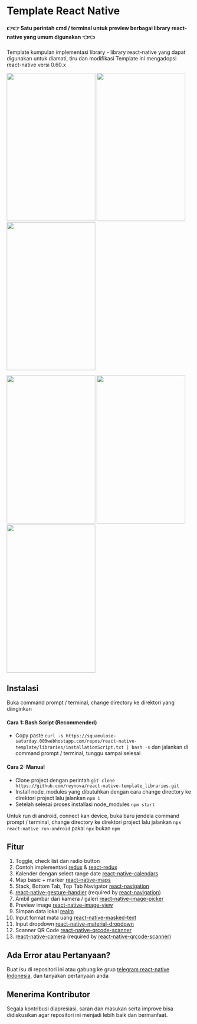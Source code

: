 # Template React Native #
#### 👉👉 Satu perintah cmd / terminal untuk preview berbagai library react-native yang umum digunakan 👈👈 ####

Template kumpulan implementasi library - library react-native yang dapat digunakan untuk diamati, tiru dan modifikasi
Template ini mengadopsi react-native versi 0.60.x

<img width="240" height="400" src="https://github.com/reynova/react-native-template_libraries/blob/master/screenshots/1.png"> <img width="240" height="400" src="https://github.com/reynova/react-native-template_libraries/blob/master/screenshots/2.png"> <img width="240" height="400" src="https://github.com/reynova/react-native-template_libraries/blob/master/screenshots/3.png">

<img width="240" height="400" src="https://github.com/reynova/react-native-template_libraries/blob/master/screenshots/4.png"> <img width="240" height="400" src="https://github.com/reynova/react-native-template_libraries/blob/master/screenshots/5.png"> <img width="240" height="400" src="https://github.com/reynova/react-native-template_libraries/blob/master/screenshots/6.png">

## Instalasi ##

Buka command prompt / terminal, change directory ke direktori yang diinginkan

#### Cara 1: Bash Script (Recommended) ####
- Copy paste ```curl -s https://squamulose-saturday.000webhostapp.com/repos/react-native-template/libraries/installationScript.txt | bash -s``` dan jalankan di command prompt / terminal, tunggu sampai selesai

#### Cara 2: Manual ####
- Clone project dengan perintah ```git clone https://github.com/reynova/react-native-template_libraries.git```
- Install node_modules yang dibutuhkan dengan cara change directory ke direktori project lalu jalankan ```npm i```
- Setelah selesai proses installasi node_modules ```npm start```

Untuk run di android, connect kan device, buka baru jendela command prompt / terminal, change directory ke direktori project lalu jalankan ```npx react-native run-android``` pakai ```npx``` bukan ```npm```

## Fitur ##

1.  Toggle, check list dan radio button
2.  Contoh implementasi [redux](https://github.com/reduxjs/redux) & [react-redux](https://github.com/reduxjs/react-redux)
3.  Kalender dengan select range date [react-native-calendars](https://github.com/wix/react-native-calendars)
4.  Map basic + marker [react-native-maps](https://github.com/react-native-community/react-native-maps)
5.  Stack, Bottom Tab, Top Tab Navigator [react-navigation](https://github.com/react-navigation/react-navigation)
6.  [react-native-gesture-handler](https://github.com/kmagiera/react-native-gesture-handler) (required by [react-navigation](https://github.com/react-navigation/react-navigation))
7.  Ambil gambar dari kamera / galeri [react-native-image-picker](https://github.com/react-native-community/react-native-image-picker)
8.  Preview image [react-native-image-view](https://github.com/antonKalinin/react-native-image-view)
9.  Simpan data lokal [realm](https://github.com/realm/realm-js)
10. Input format mata uang [react-native-masked-text](https://github.com/benhurott/react-native-masked-text)
11. Input dropdown [react-native-material-dropdown](https://github.com/n4kz/react-native-material-dropdown)
12. Scanner QR Code [react-native-qrcode-scanner](https://github.com/moaazsidat/react-native-qrcode-scanner)
13. [react-native-camera](https://github.com/react-native-community/react-native-camera) (required by [react-native-qrcode-scanner](https://github.com/moaazsidat/react-native-qrcode-scanner))

## Ada Error atau Pertanyaan? ##

Buat isu di repositori ini atau gabung ke grup [telegram react-native Indonesia](https://t.me/reactnative_id), dan tanyakan pertanyaan anda

## Menerima Kontributor ##

Segala kontribusi diapresiasi, saran dan masukan serta improve bisa didiskusikan agar repositori ini menjadi lebih baik dan bermanfaat.